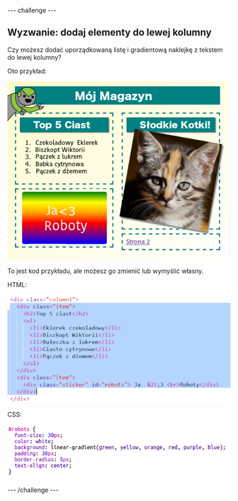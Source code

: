 --- challenge ---

## Wyzwanie: dodaj elementy do lewej kolumny

Czy możesz dodać uporządkowaną listę i gradientową naklejkę z tekstem do lewej kolumny?

Oto przykład:

![zrzut ekranu](images/magazine-challenge1-example.png)

To jest kod przykładu, ale możesz go zmienić lub wymyślić własny.

HTML:

![zrzut ekranu](images/magazine-challenge1.png)

CSS:

![zrzut ekranu](images/magazine-challenge1-style.png)

--- /challenge ---